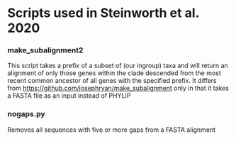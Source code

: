 # Scripts used in Steinworth et al. 2020

### make_subalignment2
This script takes a prefix of a subset of (our ingroup) taxa and will return an alignment of only those genes within the clade descended from the most recent common ancestor of all genes with the specified prefix. It differs from https://github.com/josephryan/make_subalignment only in that it takes a FASTA file as an input instead of PHYLIP

### nogaps.py
Removes all sequences with five or more gaps from a FASTA alignment
